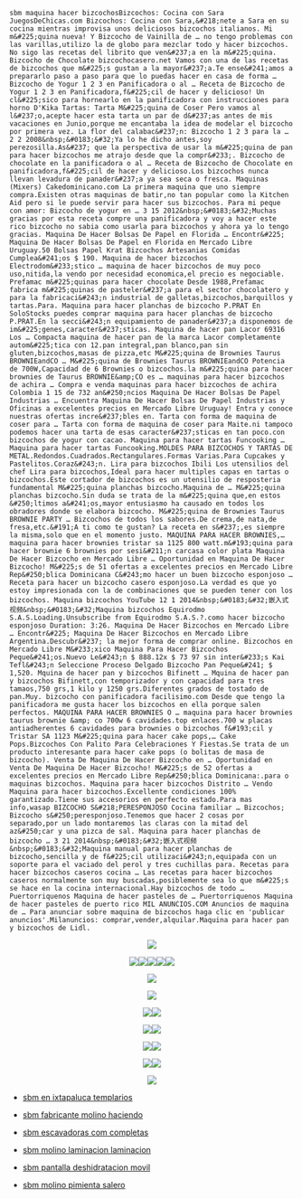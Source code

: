 
```
sbm maquina hacer bizcochosBizcochos: Cocina con Sara JuegosDeChicas.com Bizcochos: Cocina con Sara,&#218;nete a Sara en su cocina mientras improvisa unos deliciosos bizcochos italianos. Mi m&#225;quina nueva! Y Bizcocho de Vainilla de … no tengo problemas con las varillas,utilizo la de globo para mezclar todo y hacer bizcochos. No sigo las recetas del librito que ven&#237;a en la m&#225;quina. Bizcocho de Chocolate bizcochocasero.net Vamos con una de las recetas de bizcochos que m&#225;s gustan a la mayor&#237;a.Te ense&#241;amos a prepararlo paso a paso para que lo puedas hacer en casa de forma … Bizcocho de Yogur 1 2 3 en Panificadora o al … Receta de Bizcocho de Yogur 1 2 3 en Panificadora,f&#225;cil de hacer y delicioso! Un cl&#225;sico para hornearlo en la panificadora con instrucciones para horno D'Kika Tartas: Tarta M&#225;quina de Coser Pero vamos al l&#237;o,acepte hacer esta tarta un par de d&#237;as antes de mis vacaciones en Junio,porque me encantaba la idea de modelar el bizcocho por primera vez. La flor del calabac&#237;n: Bizcocho 1 2 3 para la … 2 2 2008&nbsp;&#0183;&#32;Ya lo he dicho antes,soy perezosilla.As&#237; que la perspectiva de usar la m&#225;quina de pan para hacer bizcochos me atrajo desde que la compr&#233;. Bizcocho de chocolate en la panificadora o al … Receta de Bizcocho de Chocolate en panificadora,f&#225;cil de hacer y delicioso.Los bizcochos nunca llevan levadura de panader&#237;a ya sea seca o fresca. Maquinas (Mixers) Cakedominicano.com La primera maquina que uno siempre compra.Existen otras maquinas de batir,no tan popular como la Kitchen Aid pero si le puede servir para hacer sus bizcochos. Para mi peque con amor: Bizcocho de yogur en … 3 15 2012&nbsp;&#0183;&#32;Muchas gracias por esta receta compre una panificadora y voy a hacer este rico bizcocho no sabia como usarla para bizcochos y ahora ya lo tengo gracias. Maquina De Hacer Bolsas De Papel en Florida … Encontr&#225; Maquina De Hacer Bolsas De Papel en Florida en Mercado Libre Uruguay.50 Bolsas Papel Krat Bizcochos Artesanias Comidas Cumplea&#241;os $ 190. Maquina de hacer bizcochos Electrodom&#233;stico … maquina de hacer bizcochos de muy poco uso,nitida,la vendo por necesidad economica,el precio es negociable. Prefamac m&#225;quinas para hacer chocolate Desde 1988,Prefamac fabrica m&#225;quinas de pasteler&#237;a para el sector chocolatero y para la fabricaci&#243;n industrial de galletas,bizcochos,barquillos y tartas.Para. Maquina para hacer planchas de bizcocho P.PRAT En SoloStocks puedes comprar maquina para hacer planchas de bizcocho P.PRAT.En la secci&#243;n equipamiento de panader&#237;a disponemos de im&#225;genes,caracter&#237;sticas. Maquina de hacer pan Lacor 69316 Los … Compacta maquina de hacer pan de la marca Lacor completamente autom&#225;tica con 12.pan integral,pan blanco,pan sin gluten,bizcochos,masas de pizza,etc M&#225;quina de Brownies Taurus BROWNIEandCO … M&#225;quina de Brownies Taurus BROWNIEandCO Potencia de 700W,Capacidad de 6 Brownies o bizcochos.la m&#225;quina para hacer brownies de Taurus BROWNIE&amp;CO es … maquinas para hacer bizcochos de achira … Compra e venda maquinas para hacer bizcochos de achira Colombia 1 15 de 732 an&#250;ncios Maquina De Hacer Bolsas De Papel Industrias … Encuentra Maquina De Hacer Bolsas De Papel Industrias y Oficinas a excelentes precios en Mercado Libre Uruguay! Entra y conoce nuestras ofertas incre&#237;bles en. Tarta con forma de maquina de coser para … Tarta con forma de maquina de coser para Maite.ni tampoco podemos hacer una tarta de esas caracter&#237;sticas en tan poco.con bizcochos de yogur con cacao. Maquina para hacer tartas Funcooking … Maquina para hacer tartas Funcooking.MOLDES PARA BIZCOCHOS Y TARTAS DE METAL.Redondos.Cuadrados.Rectangulares.Formas Varias.Para Cupcakes y Pastelitos.Coraz&#243;n. Lira para bizcochos Ibili Los utensilios del chef Lira para bizcochos,Ideal para hacer multiples capas en tartas o bizcochos.Este cortador de bizcochos es un utensilio de resposteria fundamental M&#225;quina planchas bizcocho.Maquina de … M&#225;quina planchas bizcocho.Sin duda se trata de la m&#225;quina que,en estos &#250;ltimos a&#241;os,mayor entusiasmo ha causado en todos los obradores donde se elabora bizcocho. M&#225;quina de Brownies Taurus BROWNIE PARTY … Bizcochos de todos los sabores.De crema,de nata,de fresa,etc.&#191;A ti como te gustan? La receta en s&#237;,es siempre la misma,solo que en el momento justo. MAQUINA PARA HACER BROWNIES,… maquina para hacer brownies tristar sa 1125 800 watt.m&#193;quina para hacer brownie 6 brownies por sesi&#211;n carcasa color plata Maquina De Hacer Bizcocho en Mercado Libre … Oportunidad en Maquina De Hacer Bizcocho! M&#225;s de 51 ofertas a excelentes precios en Mercado Libre Rep&#250;blica Dominicana C&#243;mo hacer un buen bizcocho esponjoso … Receta para hacer un bizcocho casero esponjoso.La verdad es que yo estoy impresionada con la de combinaciones que se pueden tener con los bizcochos. Maquina bizcochos YouTube 12 1 2014&nbsp;&#0183;&#32;嵌入式视频&nbsp;&#0183;&#32;Maquina bizcochos Equirodmo S.A.S.Loading.Unsubscribe from Equirodmo S.A.S.?.como hacer bizcocho esponjoso Duration: 3:26. Maquina De Hacer Bizcochos en Mercado Libre … Encontr&#225; Maquina De Hacer Bizcochos en Mercado Libre Argentina.Descubr&#237; la mejor forma de comprar online. Bizcochos en Mercado Libre M&#233;xico Maquina Para Hacer Bizcochos Peque&#241;os.Nuevo Le&#243;n $ 888.12x $ 73 97 sin inter&#233;s Kai Tefl&#243;n Seleccione Proceso Delgado Bizcocho Pan Peque&#241; $ 1,520. Mquina de hacer pan y bizcochos Bifinett … Mquina de hacer pan y bizcochos Bifinett,con temporizador y con capacidad para tres tamaos,750 grs,1 kilo y 1250 grs.Diferentes grados de tostado de pan.Muy. bizcocho con panificadora facilisimo.com Desde que tengo la panificadora me gusta hacer los bizcochos en ella porque salen perfectos. MAQUINA PARA HACER BROWNIES O … maquina para hacer brownies taurus brownie &amp; co 700w 6 cavidades.top enlaces.700 w placas antiadherentes 6 cavidades para brownies o bizcochos f&#193;cil y Tristar SA 1123 M&#225;quina para hacer cake pops,… Cake Pops.Bizcochos Con Palito Para Celebraciones Y Fiestas.Se trata de un producto interesante para hacer cake pops (o bolitas de masa de bizcocho). Venta De Maquina De Hacer Bizcocho en … Oportunidad en Venta De Maquina De Hacer Bizcocho! M&#225;s de 52 ofertas a excelentes precios en Mercado Libre Rep&#250;blica Dominicana:.para o maquinas bizcochos. Maquina para hacer bizcochos Distrito … Vendo Maquina para hacer bizcochos.Excellente condiciones 100% garantizado.Tiene sus accesorios en perfecto estado.Para mas info,wasap BIZCOCHO S&#218;PERESPONJOSO Cocina familiar … Bizcochos; Bizcocho s&#250;peresponjoso.Tenemos que hacer 2 cosas por separado,por un lado montaremos las claras con la mitad del az&#250;car y una pizca de sal. Maquina para hacer planchas de bizcocho … 3 21 2014&nbsp;&#0183;&#32;嵌入式视频&nbsp;&#0183;&#32;Maquina manual para hacer planchas de bizcocho,sencilla y de f&#225;cil utilizaci&#243;n,equipada con un soporte para el vaciado del perol y tres cuchillas para. Recetas para hacer bizcochos caseros cocina … Las recetas para hacer bizcochos caseros normalmente son muy buscadas,posiblemente sea lo que m&#225;s se hace en la cocina internacional.Hay bizcochos de todo … Puertorriquenos Maquina de hacer pasteles de … Puertorriquenos Maquina de hacer pasteles de puerto rico MIL ANUNCIOS.COM Anuncios de maquina de … Para anunciar sobre maquina de bizcochos haga clic en 'publicar anuncios'.Milanuncios: comprar,vender,alquilar.Maquina para hacer pan y bizcochos de Lidl. 
```

<div align="center">

<a href="https://es-crusher.shibang-china.com/github&k=sbm+maquina+hacer+bizcochos"><img src="https://static.shibang-china.com/es/crusher/logo.jpg"></a>

<a href="https://es-crusher.shibang-china.com/github&k=sbm+maquina+hacer+bizcochos"><img src="https://static.shibang-china.com/es/crusher/index.jpg"></a><a href="https://es-crusher.shibang-china.com/material.htmlgithub&k=sbm+maquina+hacer+bizcochos"><img src="https://static.shibang-china.com/es/crusher/material.jpg"></a><a href="https://es-crusher.shibang-china.com/application.htmlgithub&k=sbm+maquina+hacer+bizcochos"><img src="https://static.shibang-china.com/es/crusher/application.jpg"></a><a href="https://es-crusher.shibang-china.com/aboutus.htmlgithub&k=sbm+maquina+hacer+bizcochos"><img src="https://static.shibang-china.com/es/crusher/aboutus.jpg"></a><a href="https://es-crusher.shibang-china.com/contact.htmlgithub&k=sbm+maquina+hacer+bizcochos"><img src="https://static.shibang-china.com/es/crusher/contact.jpg"></a>

<a href="https://es-crusher.shibang-china.com/github&k=sbm+maquina+hacer+bizcochos"><img src="https://static.shibang-china.com/es/crusher/banner.jpg"></a>

<a href="https://swt.shibang-china.com/github&k=sbm+maquina+hacer+bizcochos"><img src="https://static.shibang-china.com/es/crusher/text.jpg"></a>

<a href="https://swt.shibang-china.com/github&k=sbm+maquina+hacer+bizcochos"><img src="https://static.shibang-china.com/es/crusher/chat.jpg"></a><a href="https://es-crusher.shibang-china.com/contact.htmlgithub&k=sbm+maquina+hacer+bizcochos"><img src="https://static.shibang-china.com/es/crusher/message.jpg"></a>

<a href="https://es-crusher.shibang-china.com/products/pe.htmlgithub&k=sbm+maquina+hacer+bizcochos"><img src="https://static.shibang-china.com/es/crusher/pe.jpg"></a><a href="https://es-crusher.shibang-china.com/products/pf.htmlgithub&k=sbm+maquina+hacer+bizcochos"><img src="https://static.shibang-china.com/es/crusher/pf.jpg"></a>

<a href="https://es-crusher.shibang-china.com/products/hpt.htmlgithub&k=sbm+maquina+hacer+bizcochos"><img src="https://static.shibang-china.com/es/crusher/hpt.jpg"></a><a href="https://es-crusher.shibang-china.com/products/vsi.htmlgithub&k=sbm+maquina+hacer+bizcochos"><img src="https://static.shibang-china.com/es/crusher/vsi.jpg"></a>

<a href="https://es-crusher.shibang-china.com/products/klv.htmlgithub&k=sbm+maquina+hacer+bizcochos"><img src="https://static.shibang-china.com/es/crusher/klv.jpg"></a><a href="https://es-crusher.shibang-china.com/products/portable.htmlgithub&k=sbm+maquina+hacer+bizcochos"><img src="https://static.shibang-china.com/es/crusher/portable.jpg"></a>

<a href="https://swt.shibang-china.com/github&k=sbm+maquina+hacer+bizcochos"><img src="https://static.shibang-china.com/es/crusher/case.jpg"></a>

</div>


* [sbm en ixtapaluca templarios](sbm%20en%20ixtapaluca%20templarios.md)

* [sbm fabricante molino haciendo](sbm%20fabricante%20molino%20haciendo.md)

* [sbm escavadoras com completas](sbm%20escavadoras%20com%20completas.md)

* [sbm molino laminacion laminacion](sbm%20molino%20laminacion%20laminacion.md)

* [sbm pantalla deshidratacion movil](sbm%20pantalla%20deshidratacion%20movil.md)

* [sbm molino pimienta salero](sbm%20molino%20pimienta%20salero.md)